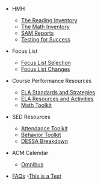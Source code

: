 <!-- _sidebar.md -->
- HMH
	- [The Reading Inventory](ri.md)
	- [The Math Inventory](mi.md)
	- [SAM Reports](sam.md)
	- [Testing for Success](success.md)

- Focus List
    - [Focus List Selection](flselection.md)
    - [Focus List Changes](flchanges.md)

- Course Performance Resources
	- [ELA Standards and Strategies](ela.1.md)
	- [ELA Resources and Activities](graphorg.md)
	- [Math Toolkit](math.md)
	<!-- - [Creating SSMs](supportmap.md) -->
	<!-- - [Creating SPs](spfile.md) -->

- SED Resources
	- [Attendance Toolkit](attendance.md)
	- [Behavior Toolkit](behavior.md)
	- [DESSA Breakdown](dessa.md)


- ACM Calendar
	- [Omnibus](calendar.md)

- [FAQs](faq.md)
	-[This is a Test](TestRun.MD)
